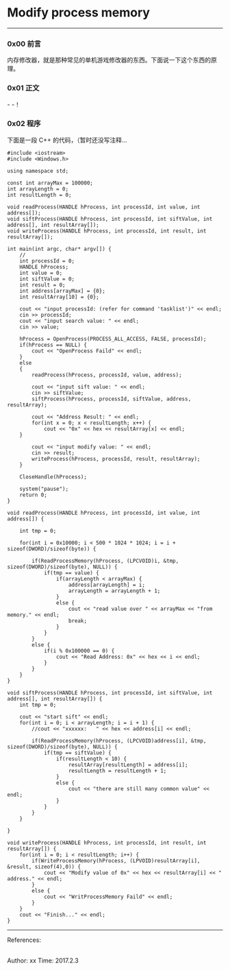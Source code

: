 # Modify process memory  

--------------------------------  
### 0x00 前言  
内存修改器，就是那种常见的单机游戏修改器的东西。下面说一下这个东西的原理。


### 0x01 正文  
\- -！


### 0x02 程序  
下面是一段 C++ 的代码，（暂时还没写注释...

	#include <iostream>	#include <Windows.h>	using namespace std;	const int arrayMax = 100000;	int arrayLength = 0;	int resultLength = 0;	void readProcess(HANDLE hProcess, int processId, int value, int address[]);	void siftProcess(HANDLE hProcess, int processId, int siftValue, int address[], int resultArray[]);	void writeProcess(HANDLE hProcess, int processId, int result, int resultArray[]);	int main(int argc, char* argv[]) {		//		int processId = 0;		HANDLE hProcess;		int value = 0;		int siftValue = 0;		int result = 0;		int address[arrayMax] = {0};		int resultArray[10] = {0};		cout << "input processId: (refer for command 'tasklist')" << endl;		cin >> processId;		cout << "input search value: " << endl;		cin >> value;		hProcess = OpenProcess(PROCESS_ALL_ACCESS, FALSE, processId);		if(hProcess == NULL) {			cout << "OpenProcess Faild" << endl;		}	    else	    {			readProcess(hProcess, processId, value, address);				cout << "input sift value: " << endl;			cin >> siftValue;			siftProcess(hProcess, processId, siftValue, address, resultArray);			cout << "Address Result: " << endl;			for(int x = 0; x < resultLength; x++) {				cout << "0x" << hex << resultArray[x] << endl;		}					cout << "input modify value: " << endl;			cin >> result;			writeProcess(hProcess, processId, result, resultArray);		}		CloseHandle(hProcess);		system("pause");		return 0;	}	void readProcess(HANDLE hProcess, int processId, int value, int address[]) {		int tmp = 0;		for(int i = 0x10000; i < 500 * 1024 * 1024; i = i + sizeof(DWORD)/sizeof(byte)) {			if(ReadProcessMemory(hProcess, (LPCVOID)i, &tmp, sizeof(DWORD)/sizeof(byte), NULL)) {				if(tmp == value) {					if(arrayLength < arrayMax) {						address[arrayLength] = i;						arrayLength = arrayLength + 1;					}					else {						cout << "read value over " << arrayMax << "from memory." << endl;						break;					}				}			}			else {				if(i % 0x100000 == 0) {					cout << "Read Address: 0x" << hex << i << endl;				}			}		}	}	void siftProcess(HANDLE hProcess, int processId, int siftValue, int address[], int resultArray[]) {		int tmp = 0;		cout << "start sift" << endl;		for(int i = 0; i < arrayLength; i = i + 1) {			//cout << "xxxxxx:   " << hex << address[i] << endl;				if(ReadProcessMemory(hProcess, (LPCVOID)address[i], &tmp, sizeof(DWORD)/sizeof(byte), NULL)) {				if(tmp == siftValue) {					if(resultLength < 10) {						resultArray[resultLength] = address[i];						resultLength = resultLength + 1;					}					else {						cout << "there are still many common value" << endl;					}				}			}		}	}	void writeProcess(HANDLE hProcess, int processId, int result, int resultArray[]) {		for(int i = 0; i < resultLength; i++) {			if(WriteProcessMemory(hProcess, (LPVOID)resultArray[i], &result, sizeof(4),0)) {				cout << "Modify value of 0x" << hex << resultArray[i] << " address." << endl; 			}			else {				cout << "WritProcessMemory Faild" << endl;			}		}		cout << "Finish..." << endl;	}



------------------------------  
References:  

</br>
Author: xx  
Time: 2017.2.3
